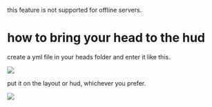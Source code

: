 this feature is not supported for offline servers.

# how to bring your head to the hud
create a yml file in your heads folder and enter it like this.

![](https://i.imgur.com/4OA5xp8.png)

put it on the layout or hud, whichever you prefer.

![](https://i.imgur.com/Ric4q9Y.png)